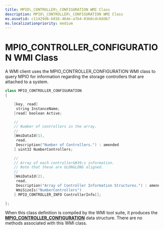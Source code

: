 ```yaml
---
title: MPIO\_CONTROLLER\_CONFIGURATION WMI Class
description: MPIO\_CONTROLLER\_CONFIGURATION WMI Class
ms.assetid: c11429d6-b016-464e-a7b4-03b6cdc8ddb7
ms.localizationpriority: medium
---
```


# MPIO\_CONTROLLER\_CONFIGURATION WMI Class


A WMI client uses the MPIO\_CONTROLLER\_CONFIGURATION WMI class to query MPIO for information regarding the storage controllers that are attached to a system.

```cpp
class MPIO_CONTROLLER_CONFIGURATION
{

    [key, read]
     string InstanceName;
    [read] boolean Active;

    //
    // Number of controllers in the array.
    //
    [WmiDataId(1),
     read,
     Description("Number of Controllers.") : amended
    ] uint32 NumberControllers;

    //
    // Array of each controller&#39;s information.
    // Note that these are ULONGLONG aligned.
    //
    [WmiDataId(2),
     read,
     Description("Array of Controller Information Structures.") : amended,
     WmiSizeIs("NumberControllers")
    ] MPIO_CONTROLLER_INFO ControllerInfo[];

};
```

When this class definition is compiled by the WMI tool suite, it produces the [**MPIO\_CONTROLLER\_CONFIGURATION**](https://msdn.microsoft.com/library/windows/hardware/ff562321) data structure. There are no methods associated with this WMI class.

 

 






